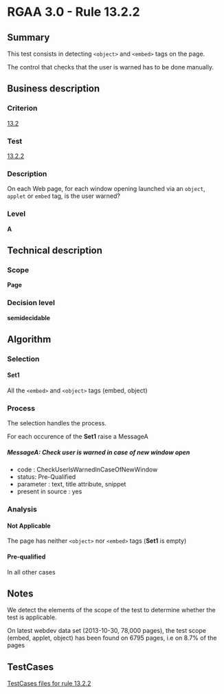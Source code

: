 # RGAA 3.0 -  Rule 13.2.2

## Summary

This test consists in detecting `<object>` and `<embed>` tags on the page.

The control that checks that the user is warned has to be done manually.

## Business description

### Criterion

[13.2](http://disic.github.io/rgaa_referentiel_en/RGAA3.0_Criteria_English_version_v1.html#crit-13-2)

### Test

[13.2.2](http://disic.github.io/rgaa_referentiel_en/RGAA3.0_Criteria_English_version_v1.html#test-13-2-2)

### Description
On each Web page, for
    each window opening launched via an <code>object</code>, <code>applet</code> or
    <code>embed</code> tag, is the user warned? 


### Level

**A**

## Technical description

### Scope

**Page**

### Decision level

**semidecidable**

## Algorithm

### Selection

#### Set1

All the `<embed>` and `<object>` tags (embed, object)

### Process

The selection handles the process.

For each occurence of the **Set1** raise a MessageA

##### MessageA: Check user is warned in case of new window open

-   code : CheckUserIsWarnedInCaseOfNewWindow
-   status: Pre-Qualified
-   parameter : text, title attribute, snippet
-   present in source : yes

### Analysis

#### Not Applicable

The page has neither `<object>` nor `<embed>` tags (**Set1** is empty)

#### Pre-qualified

In all other cases

## Notes

We detect the elements of the scope of the test to determine whether the
test is applicable.

On latest webdev data set (2013-10-30, 78,000 pages), the test scope
(embed, applet, object) has been found on 6795 pages, i.e on 8.7% of the
pages



##  TestCases 

[TestCases files for rule 13.2.2](https://github.com/Asqatasun/Asqatasun/tree/master/rules/rules-rgaa3.0/src/test/resources/testcases/rgaa30/Rgaa30Rule130202/) 


